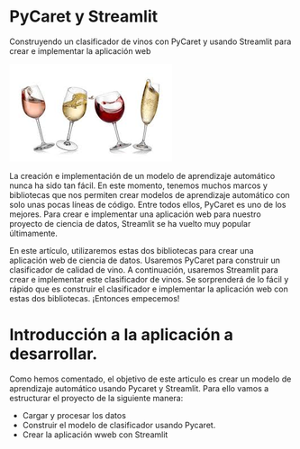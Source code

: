 # PyCaret y Streamlit

Construyendo un clasificador de vinos con PyCaret y usando Streamlit para crear e implementar la aplicación web

![Portada](Vinos.jpeg)

La creación e implementación de un modelo de aprendizaje automático nunca ha sido tan fácil. En este momento, tenemos muchos marcos y bibliotecas que nos permiten crear modelos de aprendizaje automático con solo unas pocas líneas de código. Entre todos ellos, PyCaret es uno de los mejores. Para crear e implementar una aplicación web para nuestro proyecto de ciencia de datos, Streamlit se ha vuelto muy popular últimamente.

En este artículo, utilizaremos estas dos bibliotecas para crear una aplicación web de ciencia de datos. Usaremos PyCaret para construir un clasificador de calidad de vino. A continuación, usaremos Streamlit para crear e implementar este clasificador de vinos. Se sorprenderá de lo fácil y rápido que es construir el clasificador e implementar la aplicación web con estas dos bibliotecas. ¡Entonces empecemos!

# Introducción a la aplicación a desarrollar.

Como hemos comentado, el objetivo de este articulo es crear un modelo de aprendizaje automático usando Pycaret y Streamlit. Para ello vamos a estructurar el proyecto de la siguiente manera:

- Cargar y procesar los datos
- Construir el modelo de clasificador usando Pycaret.
- Crear la aplicación wweb con Streamlit
